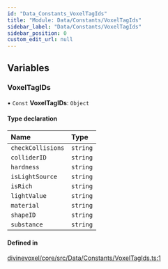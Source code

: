 ```yaml
---
id: "Data_Constants_VoxelTagIds"
title: "Module: Data/Constants/VoxelTagIds"
sidebar_label: "Data/Constants/VoxelTagIds"
sidebar_position: 0
custom_edit_url: null
---
```


## Variables

### VoxelTagIDs

• `Const` **VoxelTagIDs**: `Object`

#### Type declaration

| Name | Type |
| :------ | :------ |
| `checkCollisions` | `string` |
| `colliderID` | `string` |
| `hardness` | `string` |
| `isLightSource` | `string` |
| `isRich` | `string` |
| `lightValue` | `string` |
| `material` | `string` |
| `shapeID` | `string` |
| `substance` | `string` |

#### Defined in

[divinevoxel/core/src/Data/Constants/VoxelTagIds.ts:1](https://github.com/lucasdamianjohnson/DivineVoxelEngine/blob/596fa7391478620ed460dfb4856ff0a763b91c49/divinevoxel/core/src/Data/Constants/VoxelTagIds.ts#L1)
